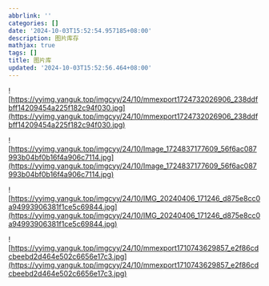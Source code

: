 ```yaml
---
abbrlink: ''
categories: []
date: '2024-10-03T15:52:54.957185+08:00'
description: 图片库存
mathjax: true
tags: []
title: 图片库
updated: '2024-10-03T15:52:56.464+08:00'
---
```

![https://yyimg.yanguk.top/imgcyy/24/10/mmexport1724732026906_238ddfbff14209454a225f182c94f030.jpg](https://yyimg.yanguk.top/imgcyy/24/10/mmexport1724732026906_238ddfbff14209454a225f182c94f030.jpg)


![https://yyimg.yanguk.top/imgcyy/24/10/Image_1724837177609_56f6ac087993b04bf0b16f4a906c7114.jpg](https://yyimg.yanguk.top/imgcyy/24/10/Image_1724837177609_56f6ac087993b04bf0b16f4a906c7114.jpg)


![https://yyimg.yanguk.top/imgcyy/24/10/IMG_20240406_171246_d875e8cc0a94993906381f1ce5c69844.jpg](https://yyimg.yanguk.top/imgcyy/24/10/IMG_20240406_171246_d875e8cc0a94993906381f1ce5c69844.jpg)


![https://yyimg.yanguk.top/imgcyy/24/10/mmexport1710743629857_e2f86cdcbeebd2d464e502c6656e17c3.jpg](https://yyimg.yanguk.top/imgcyy/24/10/mmexport1710743629857_e2f86cdcbeebd2d464e502c6656e17c3.jpg)
